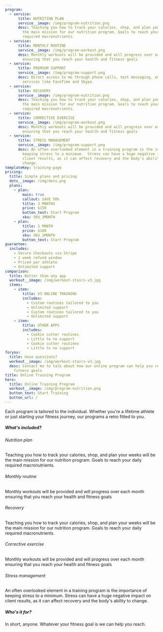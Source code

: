 ```yaml
---
program:
  - service:
      title: NUTRITION PLAN
      service__image: /img/program-nutrition.png
      desc: Teaching you how to track your calories, shop, and plan your weeks will be
        the main mission for our nutrition program. Goals to reach your daily
        required macronutrients.
  - service:
      title: MONTHLY ROUTINE
      service__image: /img/program-workout.png
      desc: Monthly workouts will be provided and will progress over each month
        ensuring that you reach your health and fitness goals
  - service:
      title: PREMIUM SUPPORT
      service__image: /img/program-support.png
      desc: Direct access to me through phone calls, text messaging, email and
        services like FaceTime and Skype.
  - service:
      title: RECOVERY
      service__image: /img/program-nutrition.png
      desc: Teaching you how to track your calories, shop, and plan your weeks will be
        the main mission for our nutrition program. Goals to reach your daily
        required macronutrients.
  - service:
      title: CORRECTIVE EXERCISE
      service__image: /img/program-workout.png
      desc: Monthly workouts will be provided and will progress over each month
        ensuring that you reach your health and fitness goals
  - service:
      title: STRESS MANAGEMENT
      service__image: /img/program-support.png
      desc: An often overlooked element in a training program is the importance of
        keeping stress to a minimum.  Stress can have a huge negative impact on
        client results, as it can affect recovery and the body's ability to
        change.
templateKey: training-page
pricing:
  title: Simple plans and pricing
  dots__image: /img/dots.png
  plans:
    - plan:
        main: true
        callout: SAVE 50%
        title: 3 MONTHS
        price: $150
        button_text: Start Program
        sku: SKU_3MONTH
    - plan:
        title: 1 MONTH
        price: $100
        sku: SKU_1MONTH
        button_text: Start Program
guarantee:
  includes:
    - Secure Checkouts via Stripe
    - 1 week refund window
    - Priced per athlete
    - Unlimited support
comparison:
  title: Better than any app
  workout__image: /img/workout-stairs-v3.jpg
  items:
    - item:
        title: V3 ONLINE TRAINING
        includes:
          - Custom routines tailored to you
          - Unlimited support
          - Custom routines tailored to you
          - Unlimited support
    - item:
        title: OTHER APPS
        includes:
          - Cookie cutter routines
          - Little to no support
          - Cookie cutter routines
          - Little to no support
foryou:
  title: Have questions?
  workout__image: /img/workout-stairs-v3.jpg
  desc: Contact me to talk about how our online program can help you reach your
    fitness goals
title: Online Training Program
hero:
  title: Online Training Program
  workout__image: /img/program-nutrition.png
  button_text: Start Training
  button_url: /
---
```

Each program is tailored to the individual. Whether you're a lifetime athlete or just starting your fitness journey, our programs a retro fitted to you. 

##### What's included?

###### Nutrition plan
Teaching you how to track your calories, shop, and plan your weeks will be the main mission for our nutrition program. Goals to reach your daily required macronutrients.
###### Monthly routine
Monthly workouts will be provided and will progress over each month ensuring that you reach your health and fitness goals
###### Recovery
Teaching you how to track your calories, shop, and plan your weeks will be the main mission for our nutrition program. Goals to reach your daily required macronutrients.
###### Corrective exercise 
Monthly workouts will be provided and will progress over each month ensuring that you reach your health and fitness goals
###### Stress management
An often overlooked element in a training program is the importance of keeping stress to a minimum. Stress can have a huge negative impact on client results, as it can affect recovery and the body's ability to change.

##### Who's it for?
In short, anyone. Whatever your fitness goal is we can help you reach. 








